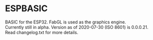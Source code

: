 # ESPBASIC
BASIC for the ESP32. FabGL is used as the graphics engine.
<br>
Currently still in alpha. Version as of 2020-07-30 (ISO 8601) is 0.0.0.21.
<br>
Read changelog.txt for more details.
